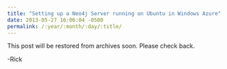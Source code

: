 ```yaml
---
title: "Setting up a Neo4j Server running on Ubuntu in Windows Azure"
date: 2013-05-27 16:06:04 -0500
permalink: /:year/:month/:day/:title/
---
```


This post will be restored from archives soon.  Please check back.

-Rick